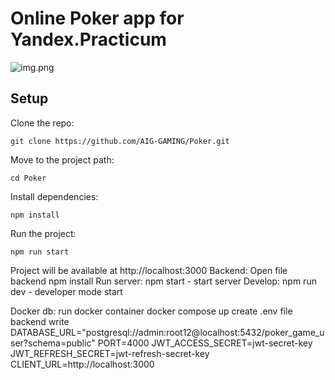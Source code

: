 # Online Poker app for Yandex.Practicum

![img.png](https://oviland.ru/storage/ya-poker.png)

## Setup

Clone the repo:

    git clone https://github.com/AIG-GAMING/Poker.git

Move to the project path:

    cd Poker

Install dependencies:

    npm install

Run the project:

    npm run start

Project will be available at http://localhost:3000
Backend:
Open file backend
npm install
Run server:
npm start - start server
Develop:
npm run dev - developer mode start

Docker db:
run docker container
docker compose up
create .env file backend
write
DATABASE_URL="postgresql://admin:root12@localhost:5432/poker_game_user?schema=public"
PORT=4000
JWT_ACCESS_SECRET=jwt-secret-key
JWT_REFRESH_SECRET=jwt-refresh-secret-key
CLIENT_URL=http://localhost:3000
